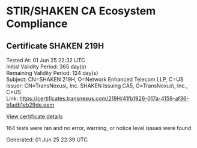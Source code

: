 # STIR/SHAKEN CA Ecosystem Compliance

## Certificate SHAKEN 219H

Tested At: 01 Jun 25 22:32 UTC\
Initial Validity Period: 365 day(s)\
Remaining Validity Period: 124 day(s)\
Subject: CN=SHAKEN 219H, O=Network Enhanced Telecom LLP, C=US\
Issuer: CN=TransNexus\\, Inc. SHAKEN Issuing CA5, O=TransNexus\\, Inc., C=US\
Link: https://certificates.transnexus.com/219H/41fb1926-017a-4159-af36-bfadb1eb29de.pem

[View certificate details](https://x509.io/?cert=MIIC3DCCAoKgAwIBAgIQSCnNLZ4sKgTDmnAnod13WTAKBggqhkjOPQQDAjBWMQswCQYDVQQGEwJVUzEZMBcGA1UEChMQVHJhbnNOZXh1cywgSW5jLjEsMCoGA1UEAxMjVHJhbnNOZXh1cywgSW5jLiBTSEFLRU4gSXNzdWluZyBDQTUwHhcNMjQxMDAzMjAxODU0WhcNMjUxMDAzMjAxODUzWjBKMQswCQYDVQQGEwJVUzElMCMGA1UEChMcTmV0d29yayBFbmhhbmNlZCBUZWxlY29tIExMUDEUMBIGA1UEAxMLU0hBS0VOIDIxOUgwWTATBgcqhkjOPQIBBggqhkjOPQMBBwNCAAQdfjDnnYwGZvHxTbdmKXMIR4FgIk4vUUKWOz14IeLm5YJ77IHQhHMAL1Vhi45eKTZxJ%2F1R3ULf1grpha4lTSiyo4IBPDCCATgwDAYDVR0TAQH%2FBAIwADAOBgNVHQ8BAf8EBAMCB4AwHQYDVR0OBBYEFALoPqPFOCL1Zr5IjehY%2FEFHR2zlMB8GA1UdIwQYMBaAFNoAs4f4gj%2B%2FuiKiZGO19i%2FMjnXKMBcGA1UdIAQQMA4wDAYKYIZIAYb%2FCQEBBDCBpgYDVR0fBIGeMIGbMIGYoDqgOIY2aHR0cHM6Ly9hdXRoZW50aWNhdGUtYXBpLmljb25lY3Rpdi5jb20vZG93bmxvYWQvdjEvY3JsolqkWDBWMRQwEgYDVQQHDAtCcmlkZ2V3YXRlcjELMAkGA1UECAwCTkoxEzARBgNVBAMMClNUSS1QQSBDUkwxCzAJBgNVBAYTAlVTMQ8wDQYDVQQKDAZTVEktUEEwFgYIKwYBBQUHARoECjAIoAYWBDIxOUgwCgYIKoZIzj0EAwIDSAAwRQIhAPZIG68egXqndc7yHvuGp5HYOIXIk0poHXnXIL5ZB92xAiBV7ir55hgnZYo2DEzQ67hBrISYUiTUiebS0HpfTBIWSg%3D%3D)

164 tests were ran and no error, warning, or notice level issues were found


Generated: 01 Jun 25 22:39 UTC